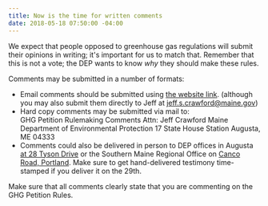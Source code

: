 ```yaml
---
title: Now is the time for written comments
date: 2018-05-18 07:50:00 -04:00
---
```


We expect that people opposed to greenhouse gas regulations will submit their opinions in writing; it's important for us to match that. Remember that this is not a vote; the DEP wants to know *why* they should make these rules. 

Comments may be submitted in a number of formats:  
* Email comments should be submitted using [the website link](http://www.maine.gov/dep/rules/index.html#794983 "Maine D.E.P."). (although you may also submit them directly to Jeff at jeff.s.crawford@maine.gov)  
* Hard copy comments may be submitted via mail to:  
    GHG Petition Rulemaking Comments
    Attn:  Jeff Crawford
    Maine Department of Environmental Protection
    17 State House Station
    Augusta, ME  04333  
* Comments could also be delivered in person to DEP offices in Augusta [at 28 Tyson Drive](http://www.maine.gov/dep/contact/cmro.html "Map to the DEP office") or the Southern Maine Regional Office on [Canco Road, Portland](http://www.maine.gov/dep/contact/smro.html "Map to the DEP office in Portland"). Make sure to get hand-delivered testimony time-stamped if you deliver it on the 29th.

Make sure that all comments clearly state that you are commenting on the GHG Petition Rules.